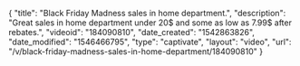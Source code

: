 {
    "title": "Black Friday Madness  sales in home department.",
    "description": "Great sales in home department under 20$ and some as low as 7.99$ after rebates.",
    "videoid": "184090810",
    "date_created": "1542863826",
    "date_modified": "1546466795",
    "type": "captivate",
    "layout": "video",
    "url": "\/v\/black-friday-madness-sales-in-home-department\/184090810"
}